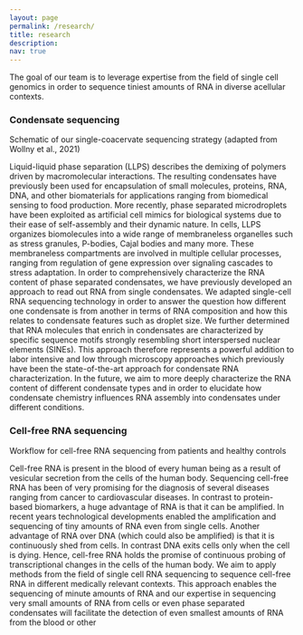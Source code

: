 ```yaml
---
layout: page
permalink: /research/
title: research
description:
nav: true
---
```


The goal of our team is to leverage expertise from the field of single cell genomics in order to sequence tiniest amounts of RNA in diverse acellular contexts.

### Condensate sequencing

<div class="row">
    <div class="col-sm mt-3 mt-md-0">
        <img class="img-fluid rounded z-depth-0" src="{{ '/assets/img/res1.png' | relative_url }}" alt="" title="example image"/>
    </div>
</div>
<div class="caption">
    Schematic of our single-coacervate sequencing strategy (adapted from Wollny et al., 2021)
</div>

Liquid-liquid phase separation (LLPS) describes the demixing of polymers driven by macromolecular interactions. The resulting condensates have previously been used for encapsulation of small molecules, proteins, RNA, DNA, and other biomaterials for applications ranging from biomedical sensing to food production. More recently, phase separated microdroplets have been exploited as artificial cell mimics for biological systems due to their ease of self-assembly and their dynamic nature. In cells, LLPS organizes biomolecules into a wide range of membraneless organelles such as stress granules, P-bodies, Cajal bodies and many more. These membraneless compartments are involved in multiple cellular processes, ranging from regulation of gene expression over signaling cascades to stress adaptation.
In order to comprehensively characterize the RNA content of phase separated condensates, we have previously developed an approach to read out RNA from single condensates. We adapted single-cell RNA sequencing technology in order to answer the question how different one condensate is from another in terms of RNA composition and how this relates to condensate features such as droplet size. We further determined that RNA molecules that enrich in condensates are characterized by specific sequence motifs strongly resembling short interspersed nuclear elements (SINEs). This approach therefore represents a powerful addition to labor intensive and low through microscopy approaches which previously have been the state-of-the-art approach for condensate RNA characterization.
In the future, we aim to more deeply characterize the RNA content of different condensate types and in order to elucidate how condensate chemistry influences RNA assembly into condensates under different conditions.

### Cell-free RNA sequencing

<div class="row">
    <div class="col-sm mt-3 mt-md-0">
        <img class="img-fluid rounded z-depth-0" src="{{ '/assets/img/res2.png' | relative_url }}" alt="" title="example image"/>
    </div>
</div>
<div class="caption">
    Workflow for cell-free RNA sequencing from patients and healthy controls
</div>

Cell-free RNA is present in the blood of every human being as a result of vesicular secretion from the cells of the human body. Sequencing cell-free RNA has been of very promising for the diagnosis of several diseases ranging from cancer to cardiovascular diseases. In contrast to protein-based biomarkers, a huge advantage of RNA is that it can be amplified. In recent years technological developments enabled the amplification and sequencing of tiny amounts of RNA even from single cells. Another advantage of RNA over DNA (which could also be amplified) is that it is continuously shed from cells. In contrast DNA exits cells only when the cell is dying. Hence, cell-free RNA holds the promise of continuous probing of transcriptional changes in the cells of the human body.
We aim to apply methods from the field of single cell RNA sequencing to sequence cell-free RNA in different medically relevant contexts. This approach enables the sequencing of minute amounts of RNA and our expertise in sequencing very small amounts of RNA from cells or even phase separated condensates will facilitate the detection of even smallest amounts of RNA from the blood or other
